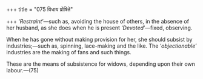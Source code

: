 +++
title = "075 विधाय प्रोषिते"

+++
‘*Restraint*’—such as, avoiding the house of others, in the absence of
her husband, as she does when he is present ‘*Devoted*’—fixed,
observing.

When he has gone without making provision for her, she should subsist by
industries;—such as, spinning, lace-making and the like. The
‘*objectionable*’ industries are the making of fans and such things.

These are the means of subsistence for widows, depending upon their own
labour.—(75)


